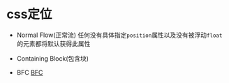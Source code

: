 # css定位

> 

+ Normal Flow(正常流)
任何没有具体指定`position`属性以及没有被浮动`float`的元素都将默认获得此属性

+ Containing Block(包含块)

+ BFC
[BFC](http://www.cnblogs.com/lhb25/p/inside-block-formatting-ontext.html)

      
    
    